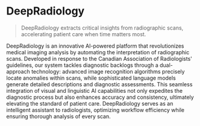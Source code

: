 # DeepRadiology

> DeepRadiology extracts critical insights from radiographic scans, accelerating patient care when time matters most.

DeepRadiology is an innovative AI-powered platform that revolutionizes medical imaging analysis by automating the interpretation of radiographic scans. Developed in response to the Canadian Association of Radiologists' guidelines, our system tackles diagnostic backlogs through a dual-approach technology: advanced image recognition algorithms precisely locate anomalies within scans, while sophisticated language models generate detailed descriptions and diagnostic assessments. This seamless integration of visual and linguistic AI capabilities not only expedites the diagnostic process but also enhances accuracy and consistency, ultimately elevating the standard of patient care. DeepRadiology serves as an intelligent assistant to radiologists, optimizing workflow efficiency while ensuring thorough analysis of every scan.
